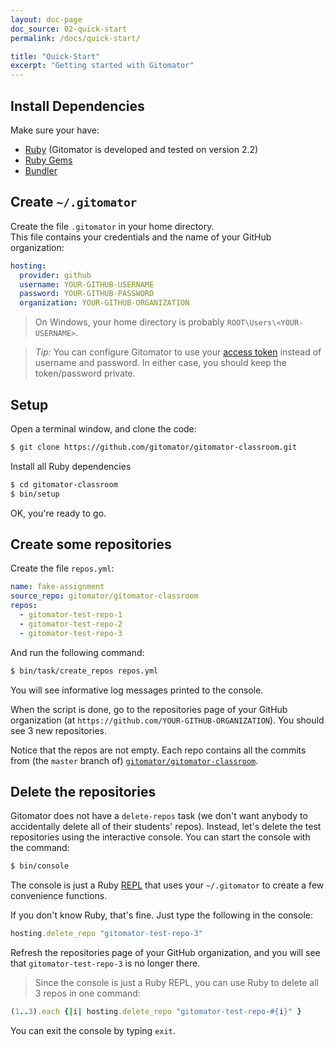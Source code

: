```yaml
---
layout: doc-page
doc_source: 02-quick-start
permalink: /docs/quick-start/

title: "Quick-Start"
excerpt: "Getting started with Gitomator"
---
```


## Install Dependencies

Make sure your have:

* [Ruby](https://www.ruby-lang.org/en/downloads/) (Gitomator is developed and tested on version 2.2)
* [Ruby Gems](https://rubygems.org/pages/download)
* [Bundler](http://bundler.io/)


## Create `~/.gitomator`

Create the file `.gitomator` in your home directory.      
This file contains your credentials and the name of your GitHub organization:

```yaml
hosting:
  provider: github
  username: YOUR-GITHUB-USERNAME
  password: YOUR-GITHUB-PASSWORD
  organization: YOUR-GITHUB-ORGANIZATION
```

 > On Windows, your home directory is probably `ROOT\Users\<YOUR-USERNAME>`.

 > _Tip:_ You can configure Gitomator to use your [access token](https://github.com/blog/1509-personal-api-tokens)
   instead of username and password. In either case, you should keep the token/password
   private.

## Setup

Open a terminal window, and clone the code:

```bash
$ git clone https://github.com/gitomator/gitomator-classroom.git
```

Install all Ruby dependencies

```bash
$ cd gitomator-classroom
$ bin/setup
```

OK, you're ready to go.

## Create some repositories

Create the file `repos.yml`:

```yaml
name: fake-assignment
source_repo: gitomator/gitomator-classroom
repos:
  - gitomator-test-repo-1
  - gitomator-test-repo-2
  - gitomator-test-repo-3
```

And run the following command:

```sh
$ bin/task/create_repos repos.yml
```

You will see informative log messages printed to the console.

When the script is done, go to the repositories page of your GitHub organization (at `https://github.com/YOUR-GITHUB-ORGANIZATION`).
You should see 3 new repositories.

Notice that the repos are not empty. Each repo contains all the commits from (the `master` branch of)
[`gitomator/gitomator-classroom`](https://github.com/gitomator/gitomator-classroom).

## Delete the repositories

Gitomator does not have a `delete-repos` task (we don't want anybody to
accidentally delete all of their students' repos). Instead, let's delete the test repositories using the interactive console. You can start the console with the command:

```sh
$ bin/console
```

The console is just a Ruby [REPL](https://en.wikipedia.org/wiki/Read%E2%80%93eval%E2%80%93print_loop)
that uses your `~/.gitomator` to create a few convenience functions.

If you don't know Ruby, that's fine. Just type the following in the console:

```ruby
hosting.delete_repo "gitomator-test-repo-3"
```

Refresh the repositories page of your GitHub organization, and you will see that
`gitomator-test-repo-3` is no longer there.

 > Since the console is just a Ruby REPL, you can use Ruby to delete all 3 repos
in one command:
```ruby
(1..3).each {|i| hosting.delete_repo "gitomator-test-repo-#{i}" }
```

You can exit the console by typing `exit`.
